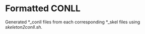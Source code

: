 # Formatted CONLL
Generated \*_conll files from each corresponding \*_skel files using *skeleton2conll.sh*. 
